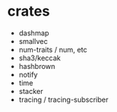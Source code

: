 # crates

- dashmap
- smallvec
- num-traits / num, etc
- sha3/keccak
- hashbrown
- notify
- time
- stacker
- tracing / tracing-subscriber
